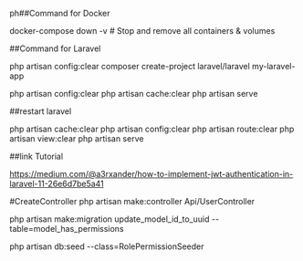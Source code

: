 ph##Command for Docker

docker-compose down -v  # Stop and remove all containers & volumes

##Command for Laravel

php artisan config:clear
composer create-project laravel/laravel my-laravel-app

php artisan config:clear
php artisan cache:clear
php artisan serve

##restart laravel

php artisan cache:clear
php artisan config:clear
php artisan route:clear
php artisan view:clear
php artisan serve


##link Tutorial

https://medium.com/@a3rxander/how-to-implement-jwt-authentication-in-laravel-11-26e6d7be5a41

#CreateController
php artisan make:controller Api/UserController


php artisan make:migration update_model_id_to_uuid --table=model_has_permissions

php artisan db:seed --class=RolePermissionSeeder    

